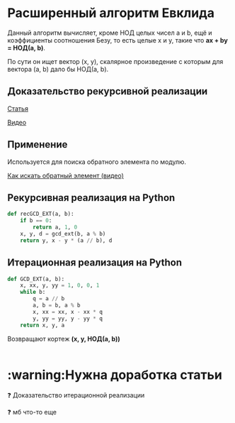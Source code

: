 <h1>Расширенный алгоритм Евклида</h1>

Данный алгоритм вычисляет, кроме НОД целых чисел a и b, ещё и коэффициенты соотношения Безу, то есть целые x и y, такие что **ax + by = НОД(a, b)**.

По сути он ищет вектор (x, y), скалярное произведение с которым для вектора (a, b) дало бы НОД(a, b). 

<h2>Доказательство рекурсивной реализации</h2>

[Статья](https://ru.algorithmica.org/cs/modular/extended-euclid/)

[Видео](https://www.youtube.com/watch?v=4lGmcnWIi0Q)

<h2>Применение</h2>

Используется для поиска обратного элемента по модулю.

[Как искать обратный элемент (видео)](https://www.youtube.com/watch?v=jwWeITPGJTI)

<h2>Рекурсивная реализация на Python</h2>

```python
def recGCD_EXT(a, b):
    if b == 0:
        return a, 1, 0
    x, y, d = gcd_ext(b, a % b)
    return y, x - y * (a // b), d
```
<h2>Итерационная реализация на Python</h2>

```python
def GCD_EXT(a, b):
    x, xx, y, yy = 1, 0, 0, 1
    while b:
        q = a // b
        a, b = b, a % b
        x, xx = xx, x - xx * q
        y, yy = yy, y - yy * q
    return x, y, a
```

Возвращают кортеж **(x, y, НОД(a, b))**
<br></br>
<h1>:warning:Нужна доработка статьи</h1>

:question: Доказательство итерационной реализации

:question: мб что-то еще
